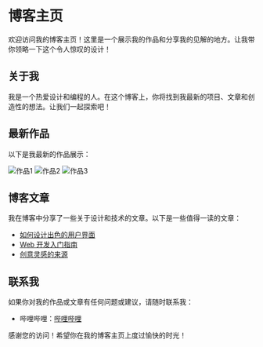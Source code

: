 # 博客主页

欢迎访问我的博客主页！这里是一个展示我的作品和分享我的见解的地方。让我带你领略一下这个令人惊叹的设计！

## 关于我

我是一个热爱设计和编程的人。在这个博客上，你将找到我最新的项目、文章和创造性的想法。让我们一起探索吧！

## 最新作品

以下是我最新的作品展示：

![作品1](🐱‍👤)
![作品2](🐱‍💻)
![作品3](🐱‍👓)

## 博客文章

我在博客中分享了一些关于设计和技术的文章。以下是一些值得一读的文章：

- [如何设计出色的用户界面](articles/ui-design.md)
- [Web 开发入门指南](articles/web-development.md)
- [创意灵感的来源](articles/creative-inspiration.md)

## 联系我

如果你对我的作品或文章有任何问题或建议，请随时联系我：

- 哔哩哔哩：[哔哩哔哩](https://space.bilibili.com/178099191)

感谢您的访问！希望你在我的博客主页上度过愉快的时光！

